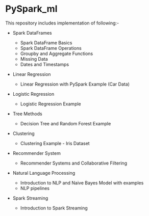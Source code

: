 # PySpark_ml

This repository includes implementation of following:-

* Spark DataFrames
    * Spark DataFrame Basics
    * Spark DataFrame Operations
    * Groupby and Aggregate Functions
    * Missing Data
    * Dates and Timestamps
    
* Linear Regression
    * Linear Regression with PySpark Example (Car Data)

* Logistic Regression
    * Logistic Regression Example
    
* Tree Methods
    * Decision Tree and Random Forest Example
    
* Clustering
    * Clustering Example - Iris Dataset
    
* Recommender System
    * Recommender Systems and Collaborative Filtering
    
* Natural Language Processing
    * Introduction to NLP and Naive Bayes Model with examples
    * NLP pipelines
    
* Spark Streaming
    * Introduction to Spark Streaming

